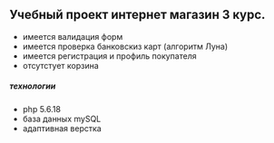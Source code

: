 ## Учебный проект интернет магазин 3 курс.
- имеется валидация форм
- имеется проверка банковскиз карт (алгоритм Луна)
- имеется регистрация и профиль покупателя
- отсутстует корзина

##### технологии 
- php 5.6.18
- база данных mySQL
- адаптивная верстка
